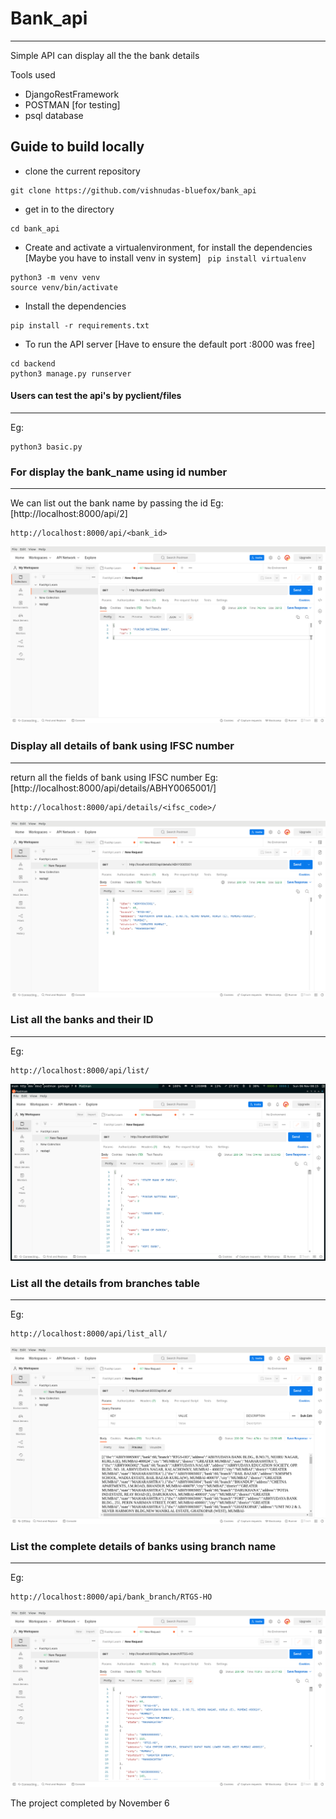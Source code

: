 # Bank_api
___________
Simple API can display all the the bank details 

Tools used
* DjangoRestFramework 
* POSTMAN [for testing]
* psql database 


## Guide to build locally
* clone the current repository
```
git clone https://github.com/vishnudas-bluefox/bank_api
```
* get in to the directory
```
cd bank_api
```
* Create and activate a virtualenvironment, for install the dependencies
  [Maybe you have to install venv in system] ``` pip install virtualenv```
```
python3 -m venv venv
source venv/bin/activate
```
* Install the dependencies 
```
pip install -r requirements.txt
```
* To run the API server [Have to ensure the default port :8000 was free]
```
cd backend
python3 manage.py runserver
```
#### Users can test the api's by pyclient/files
____________________
Eg:
```
python3 basic.py
```



### For display the bank_name using id number
_____________
We can list out the bank name by passing the id 
Eg: [http://localhost:8000/api/2]
```
http://localhost:8000/api/<bank_id>
```
![postman_screenshot](https://raw.githubusercontent.com/vishnudas-bluefox/bank_api/master/Screenshots/bank_name_by_id.png)

### Display all details of bank using IFSC number
______________
return all the fields of bank using IFSC number 
Eg: [http://localhost:8000/api/details/ABHY0065001/]
```
http://localhost:8000/api/details/<ifsc_code>/
```
![Postman Screenshot](https://raw.githubusercontent.com/vishnudas-bluefox/bank_api/master/Screenshots/details_by_ifsc.png)

### List all the banks and their ID
______________
Eg:
```
http://localhost:8000/api/list/
```

![Postman_Screenshot](https://raw.githubusercontent.com/vishnudas-bluefox/bank_api/master/Screenshots/list_name_and_id.png)
### List all the details from branches table
__________________
Eg:
```
http://localhost:8000/api/list_all/
```
![Postman Screenshot](https://raw.githubusercontent.com/vishnudas-bluefox/bank_api/master/Screenshots/list_all_details_of_all_banks.png)

### List the complete details of banks using branch name
__________________
Eg:
```
http://localhost:8000/api/bank_branch/RTGS-HO
```
![Postman_Screenshot](https://raw.githubusercontent.com/vishnudas-bluefox/bank_api/master/Screenshots/list_all_detail_by_branch_name.png)

The project completed by November 6

